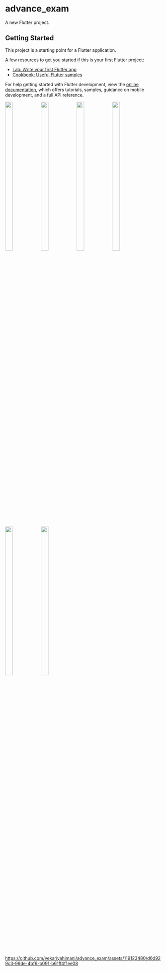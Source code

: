 # advance_exam

A new Flutter project.

## Getting Started

This project is a starting point for a Flutter application.

A few resources to get you started if this is your first Flutter project:

- [Lab: Write your first Flutter app](https://docs.flutter.dev/get-started/codelab)
- [Cookbook: Useful Flutter samples](https://docs.flutter.dev/cookbook)

For help getting started with Flutter development, view the
[online documentation](https://docs.flutter.dev/), which offers tutorials,
samples, guidance on mobile development, and a full API reference.

<p>
<img src="https://github.com/vekariyahimani/advance_exam/assets/119123480/bfebca8b-027b-4523-92b7-0d9acc80eaa9"width=22% height=35%>
<img src="https://github.com/vekariyahimani/advance_exam/assets/119123480/8d379eec-4ac7-45ec-83ce-57a21549f011"width=22% height=35%>
<img src="https://github.com/vekariyahimani/advance_exam/assets/119123480/2a56276d-4197-4576-9cd4-8b957419411e"width=22% height=35%>
<img src="https://github.com/vekariyahimani/advance_exam/assets/119123480/83340ae4-30c7-45aa-90fc-50f31acfa791"width=22% height=35%>
<img src="https://github.com/vekariyahimani/advance_exam/assets/119123480/88102c21-47cd-4e76-9ce7-ecead5843fc5"width=22% height=35%>
<img src="https://github.com/vekariyahimani/advance_exam/assets/119123480/528422d1-79a1-4d7a-be20-a0f46cbee382"width=22% height=35%>


https://github.com/vekariyahimani/advance_exam/assets/119123480/d6d929c3-96de-4bf6-b091-b61ff4f1ee08

